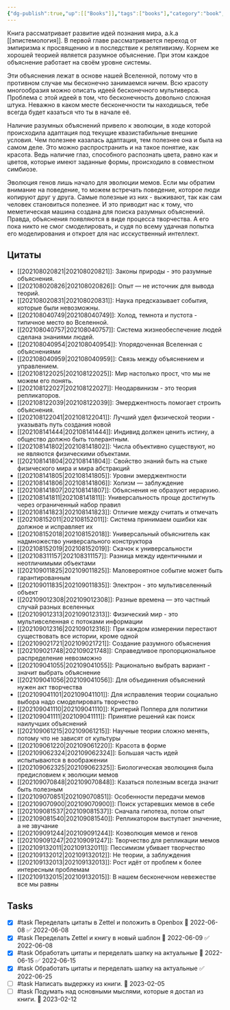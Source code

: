 ```yaml
---
{"dg-publish":true,"up":[["Books"]],"tags":["books"],"category":"book","rating":5,"date":"2021-08-02T09:04:28+03:00","modified_at":"2023-02-05T15:35:31+04:00","status":"Waiting","permalink":"/refs/nachalo-beskonechnosti/","dgPassFrontmatter":true}
---
```





Книга рассматривает развитие идей познания мира, a.k.a [[эпистемология]]. В первой главе рассматривается переход от эмпиризма к просвящению и в последствие к релятивизму. Корнем же хорошей теорией является разумное объяснение. При этом каждое объяснение работает на своём уровне системы.

Эти объяснения лежат в основе нашей Вселенной, потому что в противном случае мы бесконечно занимаемся ничем. Всю красоту многообразия можно описать идеей бесконечного мультиверса. Проблема с этой идеей в том, что бесконечность довольно сложная штука. Неважно в каком месте бесконечности ты находишься, тебе всегда будет казаться что ты в начале её.

Наличие разумных объяснений привело к эволюции, в ходе которой происходила адаптация под текущие квазистабильные внешние условия. Чем полезнее казалась адаптация, тем полезнее она и была на самом деле. Это можно распространить и на такое понятие, как красота. Ведь наличие глаз, способного распознать цвета, равно как и цветов, которые имеют заданные формы, происходило в совместном симбиозе.

Эволюция генов лишь начало для эволюции мемов. Если мы обратим внимание на поведение, то можем встречать поведение, которое люди копируют друг у друга. Самые полезные из них - выживают, так как сам человек становиться полезнее. И это приводит нас к тому, что меметическая машина создана для поиска разумных объяснений. Правда, объяснения появляются в виде процесса творчества. А его пока никто не смог смоделировать, и судя по всему удачная попытка его моделирования и откроет для нас исскуственный интеллект.

## Цитаты

- [[202108020821|202108020821]]: Законы природы - это разумные объяснения.
- [[202108020826|202108020826]]: Опыт — не источник для вывода теорий.
- [[202108020831|202108020831]]: Наука предсказывает события, которые были невозможны.
- [[202108040749|202108040749]]: Холод, темнота и пустота - типичное место во Вселенной.
- [[202108040757|202108040757]]: Система жизнеобеспечение людей сделана знаниями людей.
- [[202108040954|202108040954]]: Упорядоченная Вселенная с объяснениями
- [[202108040959|202108040959]]: Связь между объяснением и управлением.
- [[202108122025|202108122025]]: Мир настолько прост, что мы не можем его понять.
- [[202108122027|202108122027]]: Неодарвинизм - это теория репликаторов.
- [[202108122039|202108122039]]: Эмерджентность помогает строить объяснения.
- [[202108122041|202108122041]]: Лучший удел физической теории - указывать путь создания новой
- [[202108141444|202108141444]]: Индивид должен ценить истину, а общество должно быть толерантным.
- [[202108141802|202108141802]]: Числа объективно существуют, но не являются физическими объектами.
- [[202108141804|202108141804]]: Свойство знаний быть на стыке физического мира и мира абстракций
- [[202108141805|202108141805]]: Уровни эмерджентности
- [[202108141806|202108141806]]: Холизм — заблуждение
- [[202108141807|202108141807]]: Объяснения не образуют иерархию.
- [[202108141811|202108141811]]: Универсальность проще достигнуть через ограниченный набор правил
- [[202108141823|202108141823]]: Отличие между считать и отмечать
- [[202108152011|202108152011]]: Система принимаем ошибки как должное и исправляет их
- [[202108152018|202108152018]]: Универсальный объяснитель как надмножество универсального конструктора
- [[202108152019|202108152019]]: Скачок к универсальности
- [[202108311157|202108311157]]: Разница между идентичными и неотличимыми объектами
- [[202109011825|202109011825]]: Маловероятное событие может быть гарантированным
- [[202109011835|202109011835]]: Электрон - это мультивселенный объект
- [[202109012308|202109012308]]: Разные времена — это частный случай разных вселенных
- [[202109012313|202109012313]]: Физический мир - это мультивселенная с потоками информации
- [[202109012316|202109012316]]: При каждом измерении перестают существовать все истории, кроме одной
- [[202109021721|202109021721]]: Создание разумного объяснения
- [[202109021748|202109021748]]: Справедливое пропорциональное распределение невозможно
- [[202109041055|202109041055]]: Рационально выбрать вариант - значит выбрать объяснение
- [[202109041056|202109041056]]: Для объединения объяснений нужен акт творчества
- [[202109041101|202109041101]]: Для исправления теории социально выбора надо смоделировать творчество
- [[202109041110|202109041110]]: Критерий Поппера для политики
- [[202109041111|202109041111]]: Принятие решений как поиск наилучших объяснений
- [[202109061215|202109061215]]: Научные теории сложно менять, потому что не зависят от культуры
- [[202109061220|202109061220]]: Красота в форме
- [[202109062324|202109062324]]: Большая часть идей испытываются в воображении
- [[202109062325|202109062325]]: Биологическая эволюциня была предисловием к эволюции мемов
- [[202109070848|202109070848]]: Казаться полезным всегда значит быть полезным
- [[202109070851|202109070851]]: Особенности передачи мемов
- [[202109070900|202109070900]]: Поиск устаревших мемов в себе
- [[202109081537|202109081537]]: Сначала гипотеза, потом опыт
- [[202109081540|202109081540]]: Репликатором выступает значение, а не звучание
- [[202109091244|202109091244]]: Коэволюция мемов и генов
- [[202109091247|202109091247]]: Творчество для репликации мемов
- [[202109132011|202109132011]]: Пессимизм убивает творчество
- [[202109132012|202109132012]]: Не теории, а заблуждения
- [[202109132013|202109132013]]: Рост идёт от проблем к более интересным проблемам
- [[202109132015|202109132015]]: В нашем бесконечном невежестве все мы равны


## Tasks

- [x] #task Переделать цитаты в Zettel и положить в Openbox 📅 2022-06-08 ✅ 2022-06-08
- [x] #task Переделать Zettel и книгу в новый шаблон 📅 2022-06-09 ✅ 2022-06-08
- [x] #task Обработать цитаты и переделать шапку на актуальные 📅 2022-06-15 ✅ 2022-06-15
- [x] #task Обработать цитаты и переделать шапку на актуальные ✅ 2022-06-25
- [ ] #task Написать выдержку из книги. 📅 2023-02-05
- [ ] #task Подумать над основными мыслями, которые я достал из книги. 📅 2023-02-12
